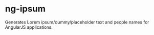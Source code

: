 ng-ipsum
========================================================
Generates Lorem ipsum/dummy/placeholder text and people names for AngularJS applications.
